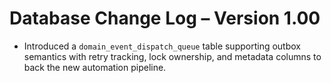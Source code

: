 # Database Change Log – Version 1.00

- Introduced a `domain_event_dispatch_queue` table supporting outbox semantics with retry tracking, lock ownership, and metadata columns to back the new automation pipeline.
